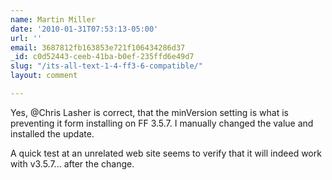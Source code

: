 ```yaml
---
name: Martin Miller
date: '2010-01-31T07:53:13-05:00'
url: ''
email: 3687812fb163853e721f106434286d37
_id: c0d52443-ceeb-41ba-b0ef-235ffd6e49d7
slug: "/its-all-text-1-4-ff3-6-compatible/"
layout: comment

---
```


Yes, @Chris Lasher is correct, that the minVersion setting is what is preventing it form installing on FF 3.5.7. I manually changed the value and installed the update.

A quick test at an unrelated web site seems to verify that it will indeed work with v3.5.7... after the change.
